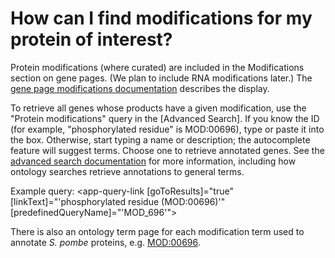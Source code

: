 # How can I find modifications for my protein of interest?
<!-- pombase_categories: Finding data,Using ontologies -->

Protein modifications (where curated) are included in the
Modifications section on gene pages. (We plan to include RNA
modifications later.) The [gene page modifications documentation](/documentation/gene-page-modifications) 
describes the display.

To retrieve all genes whose products have a given modification, use
the "Protein modifications" query in the [Advanced Search]. If you
know the ID (for example, "phosphorylated residue" is MOD:00696), type
or paste it into the box. Otherwise, start typing a name or
description; the autocomplete feature will suggest terms. Choose one
to retrieve annotated genes. See the [advanced search documentation](/documentation/advanced-search) 
for more information, including how ontology searches retrieve
annotations to general terms.

Example query: 
<app-query-link [goToResults]="true" [linkText]="'phosphorylated residue (MOD:00696)'"
    [predefinedQueryName]="'MOD_696'">
</app-query-link>

There is also an ontology term page for each modification term used to
annotate *S. pombe* proteins, e.g. [MOD:00696](/term/MOD:00696).
